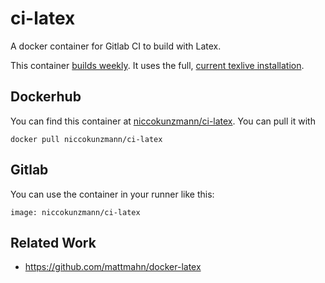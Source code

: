 # ci-latex
A docker container for Gitlab CI to build with Latex.

This container [builds weekly][cron-job].
It uses the full, [current texlive installation][curr].

## Dockerhub

You can find this container at [niccokunzmann/ci-latex][hub].
You can pull it with

    docker pull niccokunzmann/ci-latex

## Gitlab

You can use the container in your runner like this:

    image: niccokunzmann/ci-latex

## Related Work

- https://github.com/mattmahn/docker-latex


[hub]: https://hub.docker.com/r/niccokunzmann/ci-latex
[cron-job]: https://github.com/niccokunzmann/ci-latex/tree/cron-job
[curr]: http://tug.org/texlive/acquire-netinstall.html
